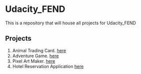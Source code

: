 # Udacity_FEND
This is a repository that will house all projects for Udacity_FEND

## Projects

1. Animal Trading Card. [here](https://github.com/amnotme/Udacity_FEND/tree/main/01_Animal_Trading_Cards)
2. Adventure Game. [here](https://github.com/amnotme/Udacity_FEND/tree/main/02_Adventure_Game)
3. Pixel Art Maker. [here](https://github.com/amnotme/Udacity_FEND/tree/main/03_Pixel_Art_Maker)
4. Hotel Reservation Application [here](https://github.com/amnotme/Udacity_FEND/tree/main/04_Hotel_Reservation)
